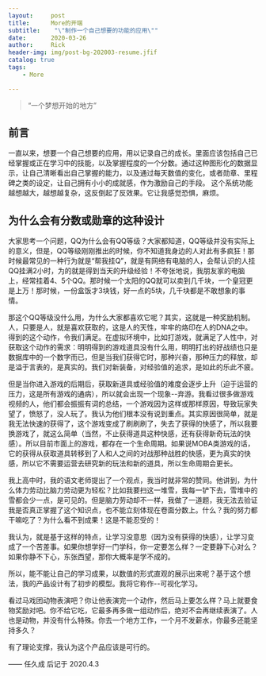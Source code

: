 ```yaml
---
layout:     post
title:      More的开端
subtitle:    "\"制作一个自己想要的功能的应用\""
date:       2020-03-26
author:     Rick
header-img: img/post-bg-202003-resume.jfif
catalog: true
tags:
    - More

---
```


> “一个梦想开始的地方”

## 前言

一直以来，想要一个自己想要的应用，用以记录自己的成长。里面应该包括自己已经掌握或正在学习中的技能，以及掌握程度的一个分数。通过这种图形化的数据显示，让自己清晰看出自己掌握的能力，以及通过每天数值的变化，或者勋章、里程碑之类的设定，让自己拥有小小的成就感，作为激励自己的手段。
这个系统功能越想越大，越想越复杂，这反倒起了反效果。它让我感觉恐惧，麻烦。

## 为什么会有分数或勋章的这种设计

大家思考一个问题，QQ为什么会有QQ等级？大家都知道，QQ等级并没有实际上的意义，但是，QQ等级刚刚推出的时候，你不知道我身边的人对此有多疯狂！那时候最常见的一种行为就是“帮我挂Q”，就是有网络有电脑的人，会帮认识的人挂QQ挂满2小时，为的就是得到当天的升级经验！不夸张地说，我朋友家的电脑上，经常挂着4、5个QQ。那时候一个太阳的QQ就可以卖到几千块，一个皇冠更是上万！那时候，一份盒饭才3块钱，好一点的5块，几千块都是不敢想象的事情。

那这个QQ等级没什么用，为什么大家都喜欢它呢？其实，这就是一种奖励机制。人，只要是人，就是喜欢获取的，这是人的天性，牢牢的烙印在人的DNA之中。得到的这个动作，令我们满足。在虚拟环境中，比如打游戏，就满足了人性中，对获取这个动作的需求：明明得到的游戏道具没有什么用，明明打出的好战绩也只是数据库中的一个数字而已，但是当我们获得它时，那种兴奋，那种压力的释放，却是溢于言表的，是真实的。我们对新装备，对经验值的追求，是如此的乐此不疲。

但是当你进入游戏的后期后，获取新道具或经验值的难度会逐步上升（迫于运营的压力，这是所有游戏的通病），所以就会出现一个现象--弃游。我看过很多做游戏视频的人，他们都会振振有词的总结，一个游戏因为这样或那样原因，导致玩家失望了，愤怒了，没人玩了。我认为他们根本没有说到重点。其实原因很简单，就是我无法快速的获得了，这个游戏变成了刷刷刷了，失去了获得的快感了，所以我要换游戏了，就这么简单（当然，不止获得道具这种快感，还有获得新奇玩法的快感）。所以目前市面上的游戏，都存在一个生命周期。如果说MOBA类游戏的话，它的获得从获取道具转移到了人和人之间的对战那种战胜的快感，更为真实的快感，所以它不需要运营去研究新的玩法和新的道具，所以生命周期会更长。

我上高中时，我的语文老师提出了一个观点，我当时就非常的赞同。他讲到，为什么体力劳动比脑力劳动更为轻松？比如我要扫这一堆雪，我每一铲下去，雪堆中的雪都会少一点，是可见的。但是脑力劳动却不一样，我做了一道题，我无法去验证我是否真正掌握了这个知识点，也不能立刻体现在卷面分数上。什么？我的努力都干嘛吃了？为什么看不到成果！这是不能忍受的！

我认为，就是基于这样的特点，让学习没意思（因为没有获得的快感），让学习变成了一个苦差事。如果你想学好一门学科，你一定要怎么样？一定要静下心对么？如果你静不下心，东张西望，那你大概率是学不成的。

所以，能不能让自己的学习成果，以数值的形式直观的展示出来呢？基于这个想法，我的产品设计有了初步的模型。我将它称作--可视化学习。

看过马戏团动物表演吧？你让他表演完一个动作，然后马上要怎么样？马上就要食物奖励对吧。你不给它吃，它最多再多做一组动作后，绝对不会再继续表演了。人也是动物，并没有什么特殊。你去一个地方工作，一个月不发薪水，你最多还能坚持多久？

有了理论支撑，我认为这个产品应该是可行的。



—— 任久成 后记于 2020.4.3